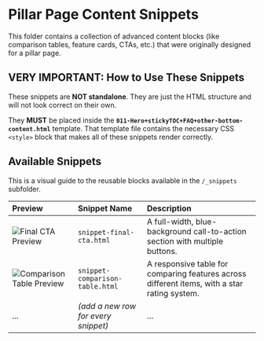 # Pillar Page Content Snippets

This folder contains a collection of advanced content blocks (like comparison tables, feature cards, CTAs, etc.) that were originally designed for a pillar page.

## VERY IMPORTANT: How to Use These Snippets

These snippets are **NOT standalone**. They are just the HTML structure and will not look correct on their own.

They **MUST** be placed inside the **`011-Hero+stickyTOC+FAQ+other-bottom-content.html`** template. That template file contains the necessary CSS `<style>` block that makes all of these snippets render correctly.


## Available Snippets

This is a visual guide to the reusable blocks available in the `/_snippets` subfolder.

| Preview | Snippet Name | Description |
| :--- | :--- | :--- |
| ![Final CTA Preview](_snippets/snippet-final-cta.jpg) | `snippet-final-cta.html` | A full-width, blue-background call-to-action section with multiple buttons. |
| ![Comparison Table Preview](_snippets/snippet-comparison-table.jpg) | `snippet-comparison-table.html` | A responsive table for comparing features across different items, with a star rating system. |
| ... | *(add a new row for every snippet)* | ... |
